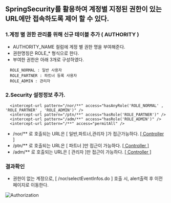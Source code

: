 ## SpringSecurity를 활용하여 계정별 지정된 권한이 있는 URL에만 접속하도록 제어 할 수 있다.

### 1.계정 별 권한 관리를 위해 신규 테이블 추가 ( AUTHORITY )

- AUTHORITY_NAME 컬럼에 계정 별 권한 명을 부여해준다.
- 권한명칭은 ROLE_* 형식으로 한다.
- 부여한 권한은 아래 3개로 구성하였다.
```
  ROLE_NORMAL : 일반 사용자
  ROLE_PARTNER : 파트너 등록 사용자
  ROLE_ADMIN : 관리자
```

### 2.Security 설정정보 추가.

```
  <intercept-url pattern="/nor/**" access="hasAnyRole('ROLE_NORMAL' , 'ROLE_PARTNER' , 'ROLE_ADMIN')" />
  <intercept-url pattern="/ptn/**" access="hasRole('ROLE_PARTNER')" />
  <intercept-url pattern="/adm/**" access="hasRole('ROLE_ADMIN')" />
  <intercept-url pattern="/**" access="permitAll" />
```

- /nor/** 로 호출되는 URL은 [ 일반,파트너,관리자 ]가 접근가능하다. <a href="https://github.com/Taesan94/OurNeighborhoodEvent/blob/master/src/main/java/woodong2/controller/normal/NormalController.java">[ Controller ]</a>
- /ptn/** 로 호출되는 URL은 [ 파트너 ]만 접근이 가능하다. <a href="https://github.com/Taesan94/OurNeighborhoodEvent/blob/master/src/main/java/woodong2/controller/partner/PartnerController.java">[ Controller ]</a>
- /adm/** 로 호출되는 URL은 [ 관리자 ]만 접근이 가능하다. <a href="https://github.com/Taesan94/OurNeighborhoodEvent/blob/master/src/main/java/woodong2/controller/partner/AdminController.java">[ Controller ]</a>

### 결과확인

- 권한이 없는 계정으로, [ /nor/selectEventInfos.do ] 호출 시, alert출력 후 이전페이지로 이동한다.

![Authorization](../readmeSource/gif/authorization.gif)
